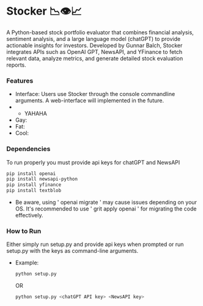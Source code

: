# Stocker 📉👁️📈
A Python-based stock portfolio evaluator that combines financial analysis, sentiment analysis, and a large language model (chatGPT) to provide actionable insights for investors. Developed by Gunnar Balch, Stocker integrates APIs such as OpenAI GPT, NewsAPI, and YFinance to fetch relevant data, analyze metrics, and generate detailed stock evaluation reports.

### Features
- Interface: Users use Stocker through the console commandline arguments. A web-interface will implemented in the future.
- - YAHAHA
- Gay:
- Fat:
- Cool:


### Dependencies
To run properly you must provide api keys for chatGPT and NewsAPI
```bash
pip install openai
pip install newsapi-python
pip install yfinance
pip install textblob
```
- Be aware, using ' openai migrate ' may cause issues depending on your OS. 
It's recommended to use ' grit apply openai ' for migrating the code effectively.


### How to Run
Either simply run setup.py and provide api keys when prompted or run setup.py with the keys as command-line arguments.
- Example:
  ```bash
  python setup.py
  ```
  OR
  ```bash
  python setup.py <chatGPT API key> <NewsAPI key>
  ```

